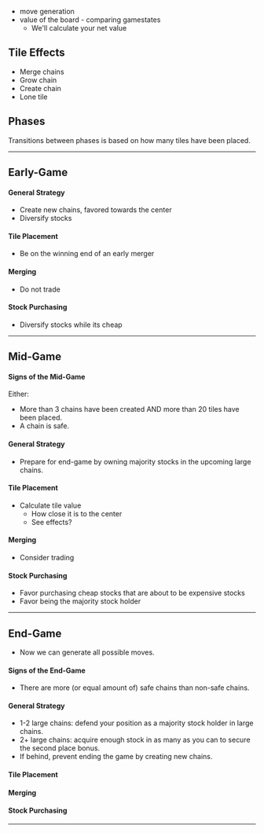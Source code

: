 - move generation
- value of the board - comparing gamestates
    - We'll calculate your net value

## Tile Effects

- Merge chains
- Grow chain
- Create chain
- Lone tile

## Phases

Transitions between phases is based on how many tiles have been placed.

----------------------------------------------------------------------------------------------------
Early-Game
----------------------------------------------------------------------------------------------------

#### General Strategy

- Create new chains, favored towards the center
- Diversify stocks

#### Tile Placement

- Be on the winning end of an early merger

#### Merging

- Do not trade

#### Stock Purchasing

- Diversify stocks while its cheap

----------------------------------------------------------------------------------------------------
Mid-Game
----------------------------------------------------------------------------------------------------

#### Signs of the Mid-Game

Either:
- More than 3 chains have been created AND more than 20 tiles have been placed.
- A chain is safe.

#### General Strategy

- Prepare for end-game by owning majority stocks in the upcoming large chains.

#### Tile Placement

- Calculate tile value
  - How close it is to the center
  - See effects?

#### Merging

- Consider trading

#### Stock Purchasing

- Favor purchasing cheap stocks that are about to be expensive stocks
- Favor being the majority stock holder

----------------------------------------------------------------------------------------------------
End-Game
----------------------------------------------------------------------------------------------------

- Now we can generate all possible moves.

#### Signs of the End-Game

- There are more (or equal amount of) safe chains than non-safe chains.

#### General Strategy

- 1-2 large chains: defend your position as a majority stock holder in large chains.
- 2+ large chains: acquire enough stock in as many as you can to secure the second place bonus.
- If behind, prevent ending the game by creating new chains.

#### Tile Placement

#### Merging

#### Stock Purchasing

----------------------------------------------------------------------------------------------------
